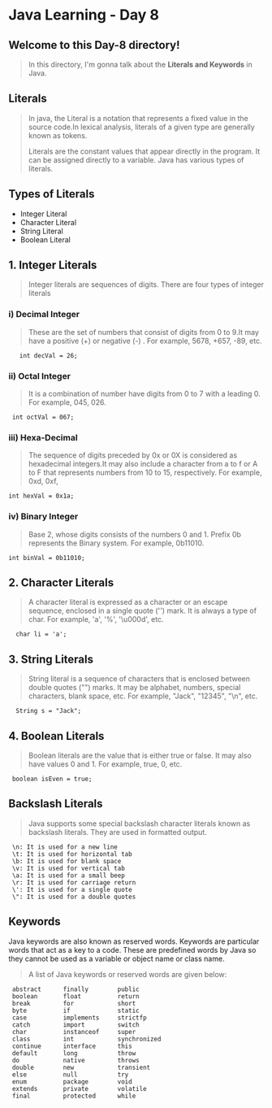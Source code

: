# Java Learning - Day 8

## Welcome to this Day-8 directory!

>  In this directory, I'm gonna talk about the **Literals and Keywords** in Java.

## Literals
> In java, the Literal is a notation that represents a fixed value in the source code.In lexical analysis, literals of a given type are generally known as tokens.
>
> Literals are the constant values that appear directly in the program. It can be assigned directly to a variable. Java has various types of literals.

## Types of Literals

- Integer Literal
- Character Literal
- String Literal
- Boolean Literal
  
## 1. Integer Literals
> Integer literals are sequences of digits. There are four types of integer literals 
### i) Decimal Integer
> These are the set of numbers that consist of digits from 0 to 9.It may have a positive (+) or negative (-) . For example, 5678, +657, -89, etc.

       int decVal = 26;

### ii) Octal Integer
> It is a combination of number have digits from 0 to 7 with a leading 0. For example, 045, 026.

     int octVal = 067;  

### iii) Hexa-Decimal
> The sequence of digits preceded by 0x or 0X is considered as hexadecimal integers.It may also include a character from a to f or A to F that represents numbers from 10 to 15, respectively. For example, 0xd, 0xf,

    int hexVal = 0x1a;  

### iv) Binary Integer
> Base 2, whose digits consists of the numbers 0 and 1.
Prefix 0b represents the Binary system. For example, 0b11010.

    int binVal = 0b11010;  

## 2. Character Literals
> A character literal is expressed as a character or an escape sequence, enclosed in a single quote ('') mark. It is always a type of char. For example, 'a', '%', '\u000d', etc.

      char li = 'a';

## 3. String Literals 
> String literal is a sequence of characters that is enclosed between double quotes ("") marks. It may be alphabet, numbers, special characters, blank space, etc. For example, "Jack", "12345", "\n", etc.

      String s = "Jack";

## 4. Boolean Literals
> Boolean literals are the value that is either true or false. It may also have values 0 and 1. For example, true, 0, etc.

     boolean isEven = true;  

## Backslash Literals 
> Java supports some special backslash character literals known as backslash literals. They are used in formatted output.

     \n: It is used for a new line
     \t: It is used for horizontal tab
     \b: It is used for blank space
     \v: It is used for vertical tab
     \a: It is used for a small beep
     \r: It is used for carriage return
     \': It is used for a single quote
     \": It is used for a double quotes

## Keywords

Java keywords are also known as reserved words. Keywords are particular words that act as a key to a code. These are predefined words by Java so they cannot be used as a variable or object name or class name.

> A list of Java keywords or reserved words are given below:

                                          
     abstract      finally        public       
     boolean       float          return 
     break         for            short
     byte          if             static
     case          implements     strictfp           
     catch         import         switch             
     char          instanceof     super      
     class         int            synchronized
     continue      interface      this      
     default       long           throw  
     do            native         throws  
     double        new            transient
     else          null           try  
     enum          package        void   
     extends       private        volatile
     final         protected      while                
                                   
                                   
